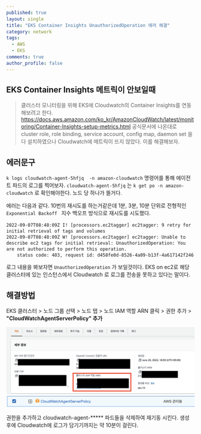 ```yaml
---
published: true
layout: single
title: "EKS Container Insights UnauthorizedOperation 에러 해결"
category: network
tags:
  - AWS
  - EKS
comments: true
author_profile: false
---
```


## EKS Container Insights 메트릭이 안보일때

> 클러스터 모니터링을 위해 EKS에 Cloudwatch의 Container Insights를 연동해보려고 한다. 
> https://docs.aws.amazon.com/ko_kr/AmazonCloudWatch/latest/monitoring/Container-Insights-setup-metrics.html 공식문서에 나온대로 cluster role, role binding, service account, config map, daemon set 을 다 설치하였으나 Cloudwatch에 메트릭이 뜨지 않았다. 이를 해결해보자.

## 에러문구

`k logs cloudwatch-agent-5hfjq  -n amazon-cloudwatch` 명령어를 통해 에이전트 파드의 로그를 찍어보자. `cloudwatch-agent-5hfjq` 는 `k get po -n amazon-cloudwatch` 로 확인해야한다. 노드 당 하나가 뜰거다.

에러는 다음과 같다. 10번의 재시도를 하는거같은데 1분, 3분, 10분 단위로 전형적인 `Exponential Backoff
` 지수 백오프 방식으로 재시도를 시도했다.

```
2022-09-07T08:48:09Z I! [processors.ec2tagger] ec2tagger: 9 retry for initial retrieval of tags and volumes
2022-09-07T08:48:09Z W! [processors.ec2tagger] ec2tagger: Unable to describe ec2 tags for initial retrieval: UnauthorizedOperation: You are not authorized to perform this operation.
	status code: 403, request id: d458fe0d-8526-4a09-b13f-4a617142f246
```

로그 내용을 봐보자면 `UnauthorizedOperation` 가 보일것이다. EKS on ec2로 해당 클러스터에 있는 인스턴스에서 Cloudwatch 로 로그를 전송을 못하고 있다는 말이다.

## 해결방법

EKS 클러스터 > 노드 그룹 선택 > 노드 탭 > 노드 IAM 역할 ARN 클릭 > 권한 추가 > **"CloudWatchAgentServerPolicy" 추가**

![eks-tab](../../assets/images/post/eks-container-insights/eks-tab.png)
![eks-role](../../assets/images/post/eks-container-insights/eks-role.png)

권한을 추가하고 cloudwatch-agent-***** 파드들을 삭제하여 재기동 시킨다. 생성 후에 Cloudwatch에 로그가 담기기까지는 약 10분이 걸린다.

